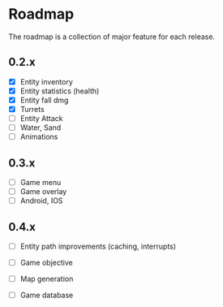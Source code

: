 # Roadmap

The roadmap is a collection of major feature for each release.

## 0.2.x

- [x] Entity inventory
- [x] Entity statistics (health)
- [x] Entity fall dmg
- [x] Turrets
- [ ] Entity Attack
- [ ] Water, Sand
- [ ] Animations

## 0.3.x

- [ ] Game menu
- [ ] Game overlay
- [ ] Android, IOS

## 0.4.x

- [ ] Entity path improvements (caching, interrupts)
- [ ] Game objective
- [ ] Map generation
- [ ] Game database




